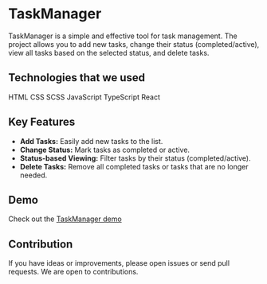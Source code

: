 # TaskManager

TaskManager is a simple and effective tool for task management. The project allows you to add new tasks, change their status (completed/active), view all tasks based on the selected status, and delete tasks.

## Technologies that we used
HTML
CSS
SCSS
JavaScript
TypeScript
React

## Key Features
- **Add Tasks:** Easily add new tasks to the list.
- **Change Status:** Mark tasks as completed or active.
- **Status-based Viewing:** Filter tasks by their status (completed/active).
- **Delete Tasks:** Remove all completed tasks or tasks that are no longer needed.

## Demo
Check out the [TaskManager demo](https://o-drozzdyk.github.io/TaskManager/)

## Contribution
If you have ideas or improvements, please open issues or send pull requests. We are open to contributions.
